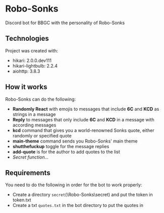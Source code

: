 # Robo-Sonks
Discord bot for BBGC with the personality of Robo-Sonks
	
## Technologies
Project was created with:
* hikari: 2.0.0.dev111
* hikari-lightbulb: 2.2.4
* aiohttp: 3.8.3

## How it works
Robo-Sonks can do the following:
* **Randomly React** with emojis to messages that include **6C** and **KCD** as strings in a message
* **Reply** to messages that only include **6C** and **KCD** in a message with according messages
* **kcd** command that gives you a world-renowned Sonks quote, either randomly or specified quote
* **main-theme** command sends you Robo-Sonks' main theme
* **shutthefuckup** toggle for the message replies
* **add-quote** is for the author to add quotes to the list
* *Secret function...*

## Requirements
You need to do the following in order for the bot to work properly:
* Create a directory `secret`(\Robo-Sonks\secret\) and put the token in token.txt
* Create a txt `quotes.txt` in the bot directory to put the quotes in
